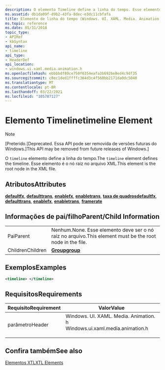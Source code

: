```yaml
---
description: O elemento Timeline define a linha do tempo. Esse elemento é o nó raiz no arquivo XML.
ms.assetid: db1da09f-d9b2-43fa-8dec-e3dc11cbfafa
title: Elemento de linha do tempo (Windows. UI. XAML. Media. Animation. h)
ms.topic: reference
ms.date: 05/31/2018
topic_type:
- APIRef
- kbSyntax
api_name:
- timeline
api_type:
- HeaderDef
api_location:
- windows.ui.xaml.media.animation.h
ms.openlocfilehash: ebbbbdf80ce750f0354eafa3b692be8ed4c9df35
ms.sourcegitcommit: c8ec1ded1ffffc364d3c4f560bb2171da0dc5040
ms.translationtype: MT
ms.contentlocale: pt-BR
ms.lasthandoff: 03/22/2021
ms.locfileid: "105787127"
---
```

# <a name="timeline-element"></a><span data-ttu-id="f3435-104">Elemento Timeline</span><span class="sxs-lookup"><span data-stu-id="f3435-104">timeline Element</span></span>

> [!Note]  
> <span data-ttu-id="f3435-105">\[Preterido.</span><span class="sxs-lookup"><span data-stu-id="f3435-105">\[Deprecated.</span></span> <span data-ttu-id="f3435-106">Essa API pode ser removida de versões futuras do Windows.\]</span><span class="sxs-lookup"><span data-stu-id="f3435-106">This API may be removed from future releases of Windows.\]</span></span>

 

<span data-ttu-id="f3435-107">O `timeline` elemento define a linha do tempo.</span><span class="sxs-lookup"><span data-stu-id="f3435-107">The `timeline` element defines the timeline.</span></span> <span data-ttu-id="f3435-108">Esse elemento é o nó raiz no arquivo XML.</span><span class="sxs-lookup"><span data-stu-id="f3435-108">This element is the root node in the XML file.</span></span>

## <a name="attributes"></a><span data-ttu-id="f3435-109">Atributos</span><span class="sxs-lookup"><span data-stu-id="f3435-109">Attributes</span></span>

<span data-ttu-id="f3435-110">[**defaultfx**](defaultfx-attribute.md), [**defaulttrans**](defaulttrans-attribute.md), [**enablefx**](enablefx-attribute.md), [**enabletrans**](enabletrans-attribute.md), [**taxa de quadros**](framerate-attribute.md)</span><span class="sxs-lookup"><span data-stu-id="f3435-110">[**defaultfx**](defaultfx-attribute.md), [**defaulttrans**](defaulttrans-attribute.md), [**enablefx**](enablefx-attribute.md), [**enabletrans**](enabletrans-attribute.md), [**framerate**](framerate-attribute.md)</span></span>

## <a name="parentchild-information"></a><span data-ttu-id="f3435-111">Informações de pai/filho</span><span class="sxs-lookup"><span data-stu-id="f3435-111">Parent/Child Information</span></span>



|          |                                                       |
|----------|-------------------------------------------------------|
| <span data-ttu-id="f3435-112">Pai</span><span class="sxs-lookup"><span data-stu-id="f3435-112">Parent</span></span>   | <span data-ttu-id="f3435-113">Nenhum.</span><span class="sxs-lookup"><span data-stu-id="f3435-113">None.</span></span> <span data-ttu-id="f3435-114">Esse elemento deve ser o nó raiz no arquivo.</span><span class="sxs-lookup"><span data-stu-id="f3435-114">This element must be the root node in the file.</span></span> |
| <span data-ttu-id="f3435-115">Children</span><span class="sxs-lookup"><span data-stu-id="f3435-115">Children</span></span> | [<span data-ttu-id="f3435-116">**Group**</span><span class="sxs-lookup"><span data-stu-id="f3435-116">**group**</span></span>](group-element.md)                        |



 

## <a name="examples"></a><span data-ttu-id="f3435-117">Exemplos</span><span class="sxs-lookup"><span data-stu-id="f3435-117">Examples</span></span>


```XML
<timeline> </timeline>
```



## <a name="requirements"></a><span data-ttu-id="f3435-118">Requisitos</span><span class="sxs-lookup"><span data-stu-id="f3435-118">Requirements</span></span>



| <span data-ttu-id="f3435-119">Requisito</span><span class="sxs-lookup"><span data-stu-id="f3435-119">Requirement</span></span> | <span data-ttu-id="f3435-120">Valor</span><span class="sxs-lookup"><span data-stu-id="f3435-120">Value</span></span> |
|-------------------|--------------------------------------------------------------------------------------------------------------|
| <span data-ttu-id="f3435-121">parâmetro</span><span class="sxs-lookup"><span data-stu-id="f3435-121">Header</span></span><br/> | <dl> <span data-ttu-id="f3435-122"><dt>Windows. UI. XAML. Media. Animation. h</dt></span><span class="sxs-lookup"><span data-stu-id="f3435-122"><dt>Windows.ui.xaml.media.animation.h</dt></span></span> </dl> |



## <a name="see-also"></a><span data-ttu-id="f3435-123">Confira também</span><span class="sxs-lookup"><span data-stu-id="f3435-123">See also</span></span>

<dl> <dt>

[<span data-ttu-id="f3435-124">Elementos XTL</span><span class="sxs-lookup"><span data-stu-id="f3435-124">XTL Elements</span></span>](xtl-elements.md)
</dt> </dl>

 

 




